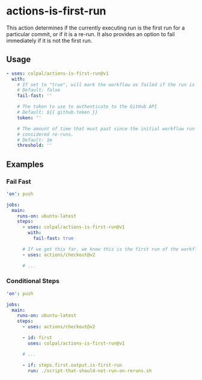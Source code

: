 # actions-is-first-run

This action determines if the currently executing run is the first run for a particular commit, or
if it is a re-run. It also provides an option to fail immediately if it is not the first run.

## Usage

```yaml
- uses: colpal/actions-is-first-run@v1
  with:
    # If set to "true", will mark the workflow as failed if the run is a re-run.
    # Default: false
    fail-fast: ''

    # The token to use to authenticate to the GitHub API
    # Default: ${{ github.token }}
    token: ''

    # The amount of time that must past since the initial workflow run for subsequent runs to be
    # considered re-runs.
    # Default: 1m
    threshold: ''
```

## Examples

### Fail Fast

```yaml
'on': push

jobs:
  main:
    runs-on: ubuntu-latest
    steps:
      - uses: colpal/actions-is-first-run@v1
        with:
          fail-fast: true

      # If we get this far, we know this is the first run of the workflow
      - uses: actions/checkout@v2

      # ...
```

### Conditional Steps

```yaml
'on': push

jobs:
  main:
    runs-on: ubuntu-latest
    steps:
      - uses: actions/checkout@v2

      - id: first
        uses: colpal/actions-is-first-run@v1

      # ...

      - if: steps.first.output.is-first-run
        run: ./script-that-should-not-run-on-reruns.sh
```
